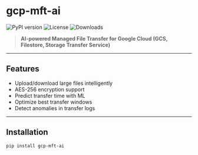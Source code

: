 # gcp-mft-ai

![PyPI version](https://img.shields.io/pypi/v/gcp-mft-ai)
![License](https://img.shields.io/pypi/l/gcp-mft-ai)
![Downloads](https://static.pepy.tech/badge/gcp-mft-ai/month)

> **AI-powered Managed File Transfer for Google Cloud (GCS, Filestore, Storage Transfer Service)**

---

## Features
-  Upload/download large files intelligently
-  AES-256 encryption support
-  Predict transfer time with ML
- Optimize best transfer windows
- Detect anomalies in transfer logs

---

##  Installation

```bash
pip install gcp-mft-ai
